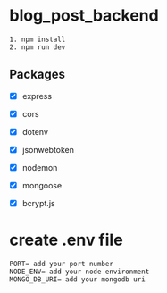 # blog_post_backend


<!-- Start the server -->

```
1. npm install
2. npm run dev

```

## Packages
- [x] express
- [x] cors
- [x] dotenv
- [x] jsonwebtoken
- [x] nodemon
- [x] mongoose
- [x] bcrypt.js


# create .env file
```
PORT= add your port number
NODE_ENV= add your node environment
MONGO_DB_URI= add your mongodb uri

```

